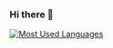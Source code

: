 ### Hi there 👋

[![Most Used Languages](https://github-readme-stats.vercel.app/api/top-langs/?username=JignasP&layout=compact&langs_count=10&theme=dark&exclude_repo=Object-Detection&hide_border=true&hide_title=false&bg_color=333333)](https://github.com/JignasP)
<!--
**JignasP/JignasP** is a ✨ _special_ ✨ repository because its `README.md` (this file) appears on your GitHub profile.

Here are some ideas to get you started:

- 🔭 I’m currently working on ...
- 🌱 I’m currently learning ...
- 👯 I’m looking to collaborate on ...
- 🤔 I’m looking for help with ...
- 💬 Ask me about ...
- 📫 How to reach me: ...
- 😄 Pronouns: ...
- ⚡ Fun fact: ...
-->
